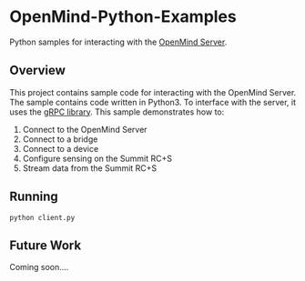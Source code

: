 # OpenMind-Python-Examples

Python samples for interacting with the [OpenMind Server](https://github.com/openmind-consortium/OmniSummitDeviceService). 

## Overview

This project contains sample code for interacting with the OpenMind Server. 
The sample contains code written in Python3. To interface with the 
server, it uses the [gRPC library](https://grpc.io/docs/languages/python/quickstart/). 
This sample demonstrates how to: 

1. Connect to the OpenMind Server
2. Connect to a bridge 
3. Connect to a device 
4. Configure sensing on the Summit RC+S
5. Stream data from the Summit RC+S

## Running

`python client.py`

## Future Work

Coming soon....
